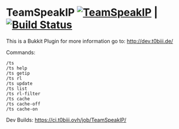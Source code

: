 TeamSpeakIP [![TeamSpeakIP](https://api.travis-ci.org/T0biii/TeamSpeakIp.svg)](https://google.de) | [![Build Status](https://ci.t0biii.ovh/job/TeamSpeakIP/badge/icon)](https://ci.t0biii.ovh/job/TeamSpeakIP/)
===========

This is a Bukkit Plugin for more information go to:
http://dev.t0biii.de/

Commands:
```
/ts
/ts help
/ts getip
/ts rl
/ts update
/ts list
/ts rl-filter
/ts cache
/ts cache-off
/ts cache-on
```

Dev Builds:
https://ci.t0biii.ovh/job/TeamSpeakIP/

